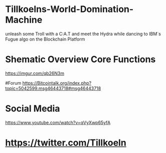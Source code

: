 # Tillkoelns-World-Domination-Machine
unleash some Troll with a C:A.T and meet the Hydra while dancing to IBM`s Fugue algo on the Blockchain Platform 

# Shematic Overview Core Functions
https://imgur.com/qb26N3m

#Forum 
https://Bitcointalk.org/index.php?topic=5042599.msg46443718#msg46443718

# Social Media 
https://www.youtube.com/watch?v=qVyXwp65yfA
# https://twitter.com/Tillkoeln
